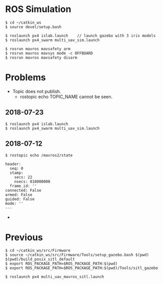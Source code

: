 # ROS Simulation

```
$ cd ~/catkin_ws
$ source devel/setup.bash
```

```
$ roslaunch px4 islab.launch	// launch gazebo with 3 iris models
$ roslaunch px4_swarm multi_uav_sim.launch

```

```
$ rosrun mavros mavsafety arm
$ rosrun mavros mavsys mode -c OFFBOARD
$ rosrun mavros mavsafety disarm
```

# Problems
* Topic does not publish.
	- rostopic echo TOPIC_NAME cannot be seen.

## 2018-07-23
```
$ roslaunch px4 islab.launch
$ roslaunch px4_swarm multi_uav_sim.launch
```

## 2018-07-12
```
$ rostopic echo /mavros2/state

header: 
  seq: 0
  stamp: 
    secs: 22
    nsecs: 818000000
  frame_id: ''
connected: False
armed: False
guided: False
mode: ''
---
```
* 

# Previous
```
$ cd ~/catkin_ws/src/Firmware
$ source ~/catkin_ws/src/Firmware/Tools/setup_gazebo.bash $(pwd) $(pwd)/build_posix_sitl_default
$ export ROS_PACKAGE_PATH=$ROS_PACKAGE_PATH:$(pwd)
$ export ROS_PACKAGE_PATH=$ROS_PACKAGE_PATH:$(pwd)/Tools/sitl_gazebo

$ roslaunch px4 multi_uav_mavros_sitl.launch
```